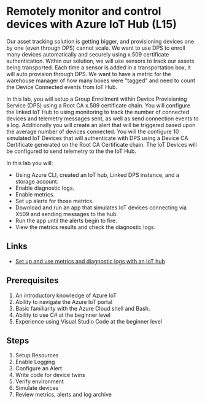 # Remotely monitor and control devices with Azure IoT Hub (L15)

Our asset tracking solution is getting bigger, and provisioning devices one by one (even through DPS) cannot scale. We want to use DPS to enroll many devices automatically and securely using x.509 certificate authentication. Within our solution, we will use sensors to track our assets being transported. Each time a sensor is added in a transportation box, it will auto provision through DPS. We want to have a metric for the warehouse manager of how many boxes were "tagged" and need to count the Device Connected events from IoT Hub.

In this lab, you will setup a Group Enrollment within Device Provisioning Service (DPS) using a Root CA x.509 certificate chain. You will configure the linked IoT Hub to using monitoring to track the number of connected devices and telemetry messages sent, as well as send connection events to a log. Additionally you will create an alert that will be triggered based upon the average number of devices connected. You will the configure 10 simulated IoT Devices that will authenticate with DPS using a Device CA Certificate generated on the Root CA Certificate chain. The IoT Devices will be configured to send telemetry to the the IoT Hub.

In this lab you will:

* Using Azure CLI, created an IoT hub, Linked DPS instance, and a storage account.
* Enable diagnostic logs.
* Enable metrics.
* Set up alerts for those metrics.
* Download and run an app that simulates IoT devices connecting via X509 and sending messages to the hub.
* Run the app until the alerts begin to fire.
* View the metrics results and check the diagnostic logs.

## Links

- [Set up and use metrics and diagnostic logs with an IoT hub](https://docs.microsoft.com/en-us/azure/iot-hub/tutorial-use-metrics-and-diags)

## Prerequisites

1. An introductory knowledge of Azure IoT
1. Ability to navigate the Azure IoT portal
1. Basic familiarity with the Azure Cloud shell and Bash.
1. Ability to use C# at the beginner level
1. Experience using Visual Studio Code at the beginner level

## Steps

1. Setup Resources
1. Enable Logging
1. Configure an Alert
1. Write code for device twins
1. Verify environment
1. Simulate devices
1. Review metrics, alerts and log archive
